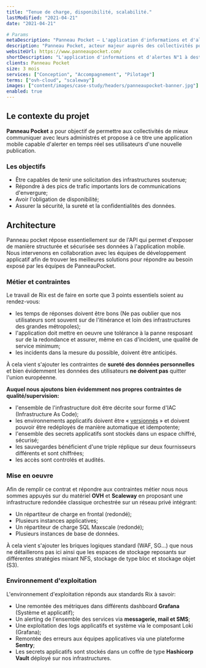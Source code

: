 ```yaml
---
title: "Tenue de charge, disponibilité, scalabilité."
lastModified: "2021-04-21"
date: "2021-04-21"

# Params
metaDescription: "Panneau Pocket — L'application d'informations et d'alertes N°1 en France"
description: "Panneau Pocket, acteur majeur auprès des collectivités pour l'information de leurs usagés."
websiteUrl: https://www.panneaupocket.com/
shortDescription: "L'application d'informations et d'alertes N°1 à destination des collectivités."
clients: Panneau Pocket
size: 3 mois
services: ["Conception", "Accompagnement", "Pilotage"]
terms: ["ovh-cloud", "scaleway"]
images: ["content/images/case-study/headers/panneaupocket-banner.jpg"]
enabled: true
---
```


## Le contexte du projet

**Panneau Pocket** a pour objectif de permettre aux collectivités de mieux communiquer avec leurs administrés et propose à ce titre une application mobile capable d'alerter en temps réel ses utilisateurs d'une nouvelle publication.

### Les objectifs
- Être capables de tenir une solicitation des infrastructures soutenue;
- Répondre à des pics de trafic importants lors de communications d'envergure;
- Avoir l'obligation de disponibilité;
- Assurer la sécurité, la sureté et la confidentialités des données.

## Architecture

Panneau pocket répose essentiellement sur de l'API qui permet d'exposer de manière structurée et sécurisée ses données à l'application mobile.
Nous intervenons en collaboration avec les équipes de développement applicatif afin de trouver les meilleures solutions pour répondre au besoin exposé par les équipes de PanneauPocket.

### Métier et contraintes

Le travail de Rix est de faire en sorte que 3 points essentiels soient au rendez-vous:
- les temps de réponses doivent être bons (Ne pas oublier que nos utilisateurs sont souvent sur de l'itinérance et loin des infrastructures des grandes métropoles);
- l'application doit mettre en oeuvre une tolérance à la panne resposant sur de la redondance et assurer, même en cas d'incident, une qualité de service minimum;
- les incidents dans la mesure du possible, doivent être anticipés.

À cela vient s'ajouter les contraintes de **sureté des données personnelles** et bien évidemment les données des utilisateurs **ne doivent pas** quitter l'union européenne.

__Auquel nous ajoutons bien évidemment nos propres contraintes de qualité/supervision:__
- l'ensemble de l'infrastructure doit être décrite sour forme d'IAC (Infrastructure As Code);
- les environnements applicatifs doivent être « [versionnés](https://fr.wiktionary.org/wiki/versionner) » et doivent pouvoir être redéployés de manière automatique et idempotente;
- l'ensemble des secrets applicatifs sont stockés dans un espace chiffré, sécurisé;
- les sauvegardes bénéficient d'une triple réplique sur deux fournisseurs différents et sont chiffrées;
- les accès sont controlés et audités.

### Mise en oeuvre

Afin de remplir ce contrat et répondre aux contraintes métier nous nous sommes appuyés sur du matériel **OVH** et **Scaleway** en proposant une infrastructure redondée classique orchestrée sur un réseau privé intégrant:

- Un répartiteur de charge en frontal (redondé);
- Plusieurs instances applicatives;
- Un répartiteur de charge SQL Maxscale (redondé);
- Plusieurs instances de base de données.

À cela vient s'ajouter les briques logiques standard (WAF, SG...) que nous ne détaillerons pas ici ainsi que les espaces de stockage reposants sur différentes stratégies mixant NFS, stockage de type bloc et stockage objet (S3).

### Environnement d'exploitation

L'environnement d'exploitation réponds aux standards Rix à savoir:

- Une remontée des métriques dans différents dashboard **Grafana** (Système et applicatif);
- Un alerting de l'ensemble des services via **messagerie, mail et SMS**;
- Une exploitation des logs applicatifs et système via le composant Loki (Grafana);
- Remontée des erreurs aux équipes applicatives via une plateforme **Sentry**;
- Les secrets applicatifs sont stockés dans un coffre de type **Hashicorp Vault** déployé sur nos infrastructures.
